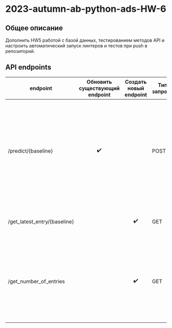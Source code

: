 # 2023-autumn-ab-python-ads-HW-6
## Общее описание
Дополнить HW5 работой с базой данных, тестированием методов API и настроить автоматический запуск линтеров и тестов при push в репозиторий.

## API endpoints
| endpoint | Обновить существующий endpoint | Создать новый endpoint | Тип запроса | Действие |
| --- | :---: | :---: | --- | --- |
| /predict/{baseline} | :heavy_check_mark: | | POST | Возвращает предсказание класса (fraud/clean) для заданного входного текста **и записывает входной текст, предсказание, используемый бейзлайн и время выполнения в базу ``messages.db``** |
| /get_latest_entry/{baseline} | | :heavy_check_mark: | GET | Возвращает крайнюю запись в БД ``messages.db`` для бейзлайна ``baseline``|
| /get_number_of_entries | | ✔️ | GET | Возвращает количество записей в БД ``messages.db`` для каждого бейзлайна, например: ``{"constant-fraud": 1, "constant-clean": 2, "first-hypothesis": 3}`` |
